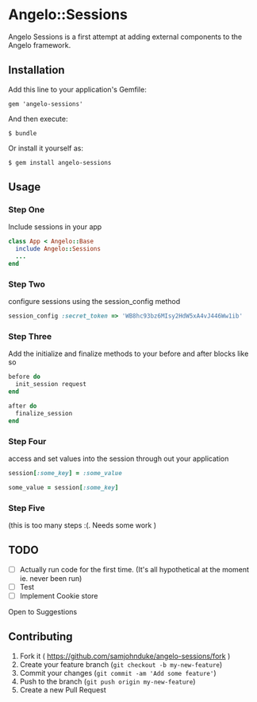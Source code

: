 # Angelo::Sessions

Angelo Sessions is a first attempt at adding external components to the Angelo framework. 


## Installation

Add this line to your application's Gemfile:

    gem 'angelo-sessions'

And then execute:

    $ bundle

Or install it yourself as:

    $ gem install angelo-sessions

## Usage

### Step One

Include sessions in your app

```ruby 
class App < Angelo::Base
  include Angelo::Sessions
  ...
end
```
### Step Two

configure sessions using the session_config method

```ruby
session_config :secret_token => 'WB8hc93bz6MIsy2HdW5xA4vJ446Ww1ib'
```


### Step Three

Add the initialize and finalize methods to your before and after blocks like so

```ruby 
before do
  init_session request
end

after do
  finalize_session
end
```

### Step Four

access and set values into the session through out your application

```ruby 
session[:some_key] = :some_value

some_value = session[:some_key]
```

### Step Five

(this is too many steps :(. Needs some work )

## TODO

- [ ] Actually run code for the first time. (It's all hypothetical at the moment ie. never been run)
- [ ] Test
- [ ] Implement Cookie store

Open to Suggestions

## Contributing

1. Fork it ( https://github.com/samjohnduke/angelo-sessions/fork )
2. Create your feature branch (`git checkout -b my-new-feature`)
3. Commit your changes (`git commit -am 'Add some feature'`)
4. Push to the branch (`git push origin my-new-feature`)
5. Create a new Pull Request
